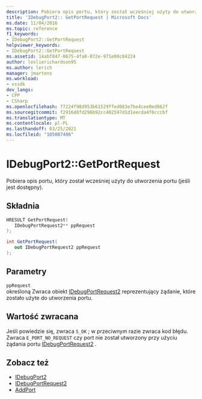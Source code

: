 ```yaml
---
description: Pobiera opis portu, który został wcześniej użyty do utworzenia portu (jeśli jest dostępny).
title: 'IDebugPort2:: GetPortRequest | Microsoft Docs'
ms.date: 11/04/2016
ms.topic: reference
f1_keywords:
- IDebugPort2::GetPortRequest
helpviewer_keywords:
- IDebugPort2::GetPortRequest
ms.assetid: 14abf847-0675-4fa8-872e-971e00c84224
author: leslierichardson95
ms.author: lerich
manager: jmartens
ms.workload:
- vssdk
dev_langs:
- CPP
- CSharp
ms.openlocfilehash: 77224f98d953b61529ffed083e7be4cee0ed662f
ms.sourcegitcommit: f2916d8fd296b92cc402597d1d1eecda4f6cccbf
ms.translationtype: MT
ms.contentlocale: pl-PL
ms.lasthandoff: 03/25/2021
ms.locfileid: "105087486"
---
```

# <a name="idebugport2getportrequest"></a>IDebugPort2::GetPortRequest
Pobiera opis portu, który został wcześniej użyty do utworzenia portu (jeśli jest dostępny).

## <a name="syntax"></a>Składnia

```cpp
HRESULT GetPortRequest( 
   IDebugPortRequest2** ppRequest
);
```

```csharp
int GetPortRequest( 
   out IDebugPortRequest2 ppRequest
);
```

## <a name="parameters"></a>Parametry
`ppRequest`\
określoną Zwraca obiekt [IDebugPortRequest2](../../../extensibility/debugger/reference/idebugportrequest2.md) reprezentujący żądanie, które zostało użyte do utworzenia portu.

## <a name="return-value"></a>Wartość zwracana
 Jeśli powiedzie się, zwraca `S_OK` ; w przeciwnym razie zwraca kod błędu.  Zwraca `E_PORT_NO_REQUEST` czy port nie został utworzony przy użyciu żądania portu [IDebugPortRequest2](../../../extensibility/debugger/reference/idebugportrequest2.md) .

## <a name="see-also"></a>Zobacz też
- [IDebugPort2](../../../extensibility/debugger/reference/idebugport2.md)
- [IDebugPortRequest2](../../../extensibility/debugger/reference/idebugportrequest2.md)
- [AddPort](../../../extensibility/debugger/reference/idebugportsupplier2-addport.md)
